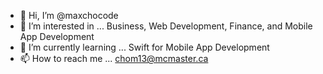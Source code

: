 - 👋 Hi, I’m @maxchocode
- 👀 I’m interested in ...
Business, Web Development, Finance, and Mobile App Development
- 🌱 I’m currently learning ...
Swift for Mobile App Development
- 📫 How to reach me ...
chom13@mcmaster.ca
<!---
maxchocode/maxchocode is a ✨ special ✨ repository because its `README.md` (this file) appears on your GitHub profile.
You can click the Preview link to take a look at your changes.
--->
